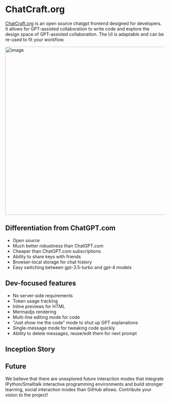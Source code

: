 # ChatCraft.org

[ChatCraft.org](https://chatcraft.org) is an open source chatgpt frontend designed for developers. It allows for GPT-assisted collaboration to write code and explore the design space of GPT-assisted collaboration. The UI is adaptable and can be re-used to fit your workflow.

<img width="530" alt="image" src="https://github.com/tarasglek/chatcraft.org/assets/857083/39df8fa8-7f38-43b4-85e5-559031f72fcf">

## Differentiation from ChatGPT.com

- Open source
- Much better robustness than ChatGPT.com
- Cheaper than ChatGPT.com subscriptions
- Ability to share keys with friends
- Browser-local storage for chat history
- Easy switching between gpt-3.5-turbo and gpt-4 models

## Dev-focused features
- No server-side requirements
- Token usage tracking
- Inline previews for HTML
- Mermaidjs rendering
- Multi-line editing mode for code
- "Just show me the code" mode to shut up GPT explanations
- Single-message mode for tweaking code quickly
- Ability to delete messages, reuse/edit them for next prompt

## Inception Story

## Future

We believe that there are unexplored future interaction modes that integrate IPython/Smalltalk interactive programming environments and build stronger learning, social interaction modes than GitHub allows. Contribute your vision to the project!
